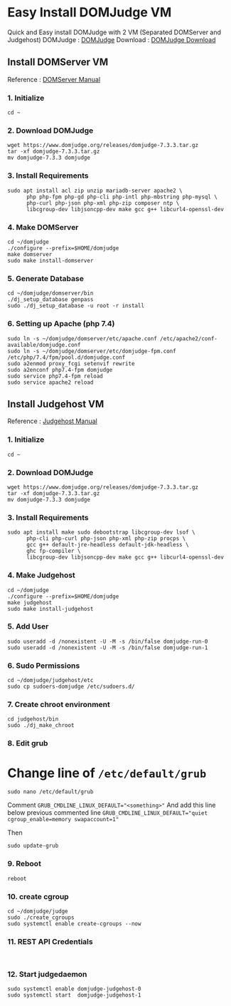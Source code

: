 # Easy Install DOMJudge VM
Quick and Easy install DOMJudge with 2 VM (Separated DOMServer and Judgehost)
DOMJudge : [DOMJudge](https://www.domjudge.org)
Download : [DOMJudge Download](https://www.domjudge.org/download)

## Install DOMServer VM
Reference : [DOMServer Manual](https://www.domjudge.org/docs/manual/7.3/install-domserver.html)

### 1. Initialize
```
cd ~

```

### 2. Download DOMJudge
```
wget https://www.domjudge.org/releases/domjudge-7.3.3.tar.gz
tar -xf domjudge-7.3.3.tar.gz
mv domjudge-7.3.3 domjudge

```

### 3. Install Requirements
```
sudo apt install acl zip unzip mariadb-server apache2 \
      php php-fpm php-gd php-cli php-intl php-mbstring php-mysql \
      php-curl php-json php-xml php-zip composer ntp \
      libcgroup-dev libjsoncpp-dev make gcc g++ libcurl4-openssl-dev

```



### 4. Make DOMServer
```
cd ~/domjudge
./configure --prefix=$HOME/domjudge
make domserver
sudo make install-domserver

```

### 5. Generate Database
```
cd ~/domjudge/domserver/bin
./dj_setup_database genpass
sudo ./dj_setup_database -u root -r install

```

### 6. Setting up Apache (php 7.4)
```
sudo ln -s ~/domjudge/domserver/etc/apache.conf /etc/apache2/conf-available/domjudge.conf
sudo ln -s ~/domjudge/domserver/etc/domjudge-fpm.conf /etc/php/7.4/fpm/pool.d/domjudge.conf
sudo a2enmod proxy_fcgi setenvif rewrite
sudo a2enconf php7.4-fpm domjudge
sudo service php7.4-fpm reload
sudo service apache2 reload

```

## Install Judgehost VM
Reference : [Judgehost Manual](https://www.domjudge.org/docs/manual/7.3/install-judgehost.html)

### 1. Initialize
```
cd ~

```

### 2. Download DOMJudge
```
wget https://www.domjudge.org/releases/domjudge-7.3.3.tar.gz
tar -xf domjudge-7.3.3.tar.gz
mv domjudge-7.3.3 domjudge

```

### 3. Install Requirements
```
sudo apt install make sudo debootstrap libcgroup-dev lsof \
      php-cli php-curl php-json php-xml php-zip procps \
      gcc g++ default-jre-headless default-jdk-headless \
      ghc fp-compiler \
      libcgroup-dev libjsoncpp-dev make gcc g++ libcurl4-openssl-dev

```

### 4. Make Judgehost
```
cd ~/domjudge
./configure --prefix=$HOME/domjudge
make judgehost
sudo make install-judgehost

```

### 5. Add User
```
sudo useradd -d /nonexistent -U -M -s /bin/false domjudge-run-0
sudo useradd -d /nonexistent -U -M -s /bin/false domjudge-run-1

```

### 6. Sudo Permissions
```
cd ~/domjudge/judgehost/etc
sudo cp sudoers-domjudge /etc/sudoers.d/
```

### 7. Create chroot environment
```
cd judgehost/bin
sudo ./dj_make_chroot

```

### 8. Edit grub
# Change line of  ```/etc/default/grub```

```
sudo nano /etc/default/grub

```

Comment ```GRUB_CMDLINE_LINUX_DEFAULT="<something>"``` 
And add this line below previous commented line ```GRUB_CMDLINE_LINUX_DEFAULT="quiet cgroup_enable=memory swapaccount=1"```

Then 
```
sudo update-grub

```

### 9. Reboot
```
reboot

```

### 10. create cgroup
```
cd ~/domjudge/judge
sudo ./create_cgroups
sudo systemctl enable create-cgroups --now

```

### 11. REST API Credentials
```


```

### 12. Start judgedaemon
```
sudo systemctl enable domjudge-judgehost-0
sudo systemctl start  domjudge-judgehost-1

```